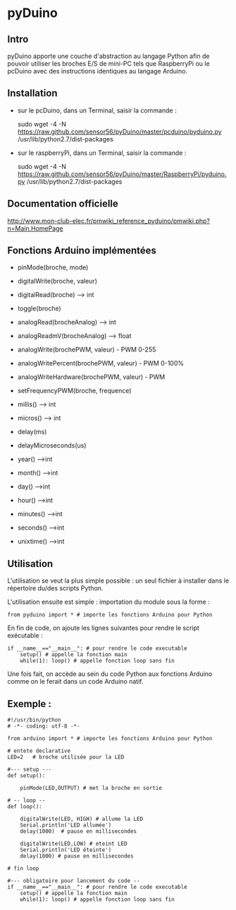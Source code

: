 pyDuino
=======

## Intro

pyDuino apporte une couche d'abstraction au langage Python afin de pouvoir utiliser les broches E/S de mini-PC tels que RaspberryPi ou le pcDuino avec des instructions identiques au langage Arduino. 

## Installation 

* sur le pcDuino, dans un Terminal, saisir la commande : 

	sudo wget -4 -N https://raw.github.com/sensor56/pyDuino/master/pcduino/pyduino.py /usr/lib/python2.7/dist-packages
	
* sur le raspberryPi, dans un Terminal, saisir la commande :

	sudo wget -4 -N https://raw.github.com/sensor56/pyDuino/master/RaspberryPi/pyduino.py /usr/lib/python2.7/dist-packages
	

## Documentation officielle 

http://www.mon-club-elec.fr/pmwiki_reference_pyduino/pmwiki.php?n=Main.HomePage

## Fonctions Arduino implémentées 

* pinMode(broche, mode)
* digitalWrite(broche, valeur)
* digitalRead(broche) --> int
* toggle(broche) 

* analogRead(brocheAnalog) --> int
* analogReadmV(brocheAnalog) --> float 

* analogWrite(brochePWM, valeur) - PWM 0-255
* analogWritePercent(brochePWM, valeur) - PWM 0-100%
* analogWriteHardware(brochePWM, valeur) - PWM
* setFrequencyPWM(broche, frequence) 

* millis() --> int
* micros() --> int
* delay(ms)
* delayMicroseconds(us)
* year() -->int
* month() -->int
* day() -->int
* hour() -->int
* minutes() -->int
* seconds() -->int
* unixtime() -->int 

## Utilisation 

L'utilisation se veut la plus simple possible : un seul fichier à installer dans le répertoire du/des scripts Python.


L'utilisation ensuite est simple : importation du module sous la forme : 
	
	from pyduino import * # importe les fonctions Arduino pour Python 
	
En fin de code, on ajoute les lignes suivantes pour rendre le script exécutable : 

	if __name__=="__main__": # pour rendre le code executable 
  		setup() # appelle la fonction main
		while(1): loop() # appelle fonction loop sans fin
	
	
Une fois fait, on accède au sein du code Python aux fonctions Arduino comme on le ferait dans un code Arduino natif. 

## Exemple : 

	#!/usr/bin/python
	# -*- coding: utf-8 -*-

	from arduino import * # importe les fonctions Arduino pour Python

	# entete declarative
	LED=2   # broche utilisée pour la LED
	
	#--- setup --- 
	def setup():
 	 
		pinMode(LED,OUTPUT) # met la broche en sortie

	# -- loop -- 
	def loop():
	
		digitalWrite(LED, HIGH) # allume la LED
		Serial.println('LED allumée')
		delay(1000)  # pause en millisecondes
		
		digitalWrite(LED,LOW) # eteint LED
		Serial.println('LED éteinte')
		delay(1000) # pause en millisecondes

	# fin loop
	
	#--- obligatoire pour lancement du code -- 
	if __name__=="__main__": # pour rendre le code executable 
		setup() # appelle la fonction main
		while(1): loop() # appelle fonction loop sans fin

